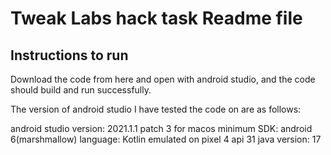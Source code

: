# Tweak Labs hack task Readme file

## Instructions to run
Download the code from here and open with android studio, and the code should build and run successfully.

The version of android studio I have tested the code on are as follows:

android studio version: 2021.1.1 patch 3 for macos
minimum SDK: android 6(marshmallow)
language: Kotlin
emulated on pixel 4 api 31
java version: 17
